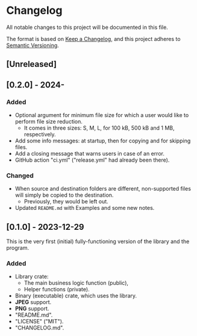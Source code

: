# Changelog

All notable changes to this project will be documented in this file.

The format is based on [Keep a Changelog](https://keepachangelog.com/en/1.1.0/),
and this project adheres to [Semantic Versioning](https://semver.org/spec/v2.0.0.html).

## [Unreleased]

## [0.2.0] - 2024-

### Added

- Optional argument for minimum file size for which a user would like to perform file size reduction.
  - It comes in three sizes: S, M, L, for 100 kB, 500 kB and 1 MB, respectively.
- Add some info messages: at startup, then for copying and for skipping files.
- Add a closing message that warns users in case of an error.
- GitHub action "ci.yml" ("release.yml" had already been there).

### Changed

- When source and destination folders are different, non-supported files will simply be copied to the destination.
  - Previously, they would be left out.
- Updated `README.md` with Examples and some new notes.

## [0.1.0] - 2023-12-29
This is the very first (initial) fully-functioning version of the library and the program.

### Added

- Library crate:
  - The main business logic function (public),
  - Helper functions (private).
- Binary (executable) crate, which uses the library.
- **JPEG** support.
- **PNG** support.
- "README.md".
- "LICENSE" ("MIT").
- "CHANGELOG.md".

